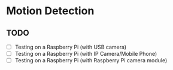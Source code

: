 # Motion Detection

## TODO

- [ ] Testing on a Raspberry Pi (with USB camera)
- [ ] Testing on a Raspberry Pi (with IP Camera/Mobile Phone)
- [ ] Testing on a Raspberry Pi (with Raspberry Pi camera module)